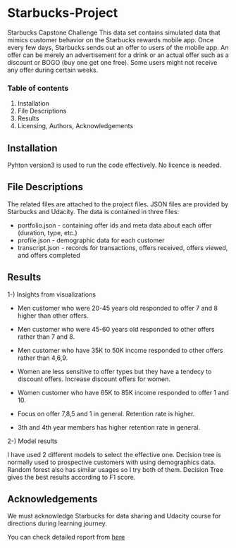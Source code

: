 # Starbucks-Project
Starbucks Capstone Challenge
This data set contains simulated data that mimics customer behavior on the Starbucks rewards mobile app. Once every few days, Starbucks sends out an offer to users of the mobile app. An offer can be merely an advertisement for a drink or an actual offer such as a discount or BOGO (buy one get one free). Some users might not receive any offer during certain weeks.

### Table of contents
1. Installation
2. File Descriptions
3. Results
4. Licensing, Authors, Acknowledgements

## Installation
Pyhton version3 is used to run the code effectively. No licence is needed.

## File Descriptions
The related files are attached to the project files. 
JSON files are provided by Starbucks and Udacity. The data is contained in three files:

- portfolio.json - containing offer ids and meta data about each offer (duration, type, etc.)
- profile.json - demographic data for each customer
- transcript.json - records for transactions, offers received, offers viewed, and offers completed

## Results
1-) Insights from visualizations

- Men customer who were 20-45 years old responded to offer 7 and 8 higher than other offers.

- Men customer who were 45-60 years old responded to other offers rather than 7 and 8.

- Men customer who have 35K to 50K income responded to other offers rather than 4,6,9.

- Women are less sensitive to offer types but they have a tendecy to discount offers. Increase discount offers for women.

- Women customer who have 65K to 85K income responded to offer 1 and 10.

- Focus on offer 7,8,5 and 1 in general. Retention rate is higher.

- 3th and 4th year members has higher retention rate in general.

2-) Model results

I have used 2 different models to select the effective one. Decision tree is normally used to prospective customers with using demographics data. Random forest also has similar usages so I try both of them. Decision Tree gives the best results according to F1 score.

## Acknowledgements
We must acknowledge Starbucks for data sharing and Udacity course for directions during learning journey.

You can check detailed report from [here](https://mahmutdurusss.medium.com/evaluation-of-starbucks-offers-and-analysis-results-6de997b6644)

